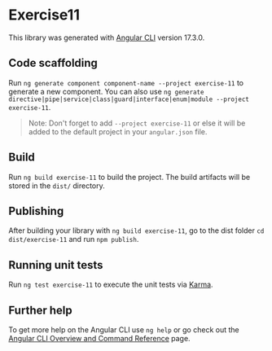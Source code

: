 # Exercise11

This library was generated with [Angular CLI](https://github.com/angular/angular-cli) version 17.3.0.

## Code scaffolding

Run `ng generate component component-name --project exercise-11` to generate a new component. You can also use `ng generate directive|pipe|service|class|guard|interface|enum|module --project exercise-11`.
> Note: Don't forget to add `--project exercise-11` or else it will be added to the default project in your `angular.json` file. 

## Build

Run `ng build exercise-11` to build the project. The build artifacts will be stored in the `dist/` directory.

## Publishing

After building your library with `ng build exercise-11`, go to the dist folder `cd dist/exercise-11` and run `npm publish`.

## Running unit tests

Run `ng test exercise-11` to execute the unit tests via [Karma](https://karma-runner.github.io).

## Further help

To get more help on the Angular CLI use `ng help` or go check out the [Angular CLI Overview and Command Reference](https://angular.io/cli) page.
